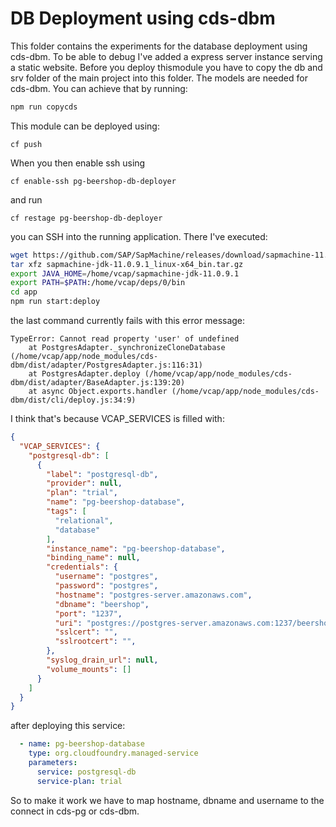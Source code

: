 # DB Deployment using cds-dbm

This folder contains the experiments for the database deployment using cds-dbm. To be able to debug I've added a express server instance serving a static website. Before you deploy thismodule you have to copy the db and srv folder of the main project into this folder. The models are needed for cds-dbm. You can achieve that by running:

```bash
npm run copycds
```

This module can be deployed using:

`cf push`

When you then enable ssh using

`cf enable-ssh pg-beershop-db-deployer`

and run

`cf restage pg-beershop-db-deployer`

you can SSH into the running application. There I've executed:

```bash
wget https://github.com/SAP/SapMachine/releases/download/sapmachine-11.0.9.1/sapmachine-jdk-11.0.9.1_linux-x64_bin.tar.gz
tar xfz sapmachine-jdk-11.0.9.1_linux-x64_bin.tar.gz
export JAVA_HOME=/home/vcap/sapmachine-jdk-11.0.9.1
export PATH=$PATH:/home/vcap/deps/0/bin
cd app
npm run start:deploy
```

the last command currently fails with this error message:

```
TypeError: Cannot read property 'user' of undefined
    at PostgresAdapter._synchronizeCloneDatabase (/home/vcap/app/node_modules/cds-dbm/dist/adapter/PostgresAdapter.js:116:31)
    at PostgresAdapter.deploy (/home/vcap/app/node_modules/cds-dbm/dist/adapter/BaseAdapter.js:139:20)
    at async Object.exports.handler (/home/vcap/app/node_modules/cds-dbm/dist/cli/deploy.js:34:9)
```

I think that's because VCAP_SERVICES is filled with:

```JSON
{
  "VCAP_SERVICES": {
    "postgresql-db": [
      {
        "label": "postgresql-db",
        "provider": null,
        "plan": "trial",
        "name": "pg-beershop-database",
        "tags": [
          "relational",
          "database"
        ],
        "instance_name": "pg-beershop-database",
        "binding_name": null,
        "credentials": {
          "username": "postgres",
          "password": "postgres",
          "hostname": "postgres-server.amazonaws.com",
          "dbname": "beershop",
          "port": "1237",
          "uri": "postgres://postgres-server.amazonaws.com:1237/beershop",
          "sslcert": "",
          "sslrootcert": "",
        },
        "syslog_drain_url": null,
        "volume_mounts": []
      }
    ]
  }
}
```

after deploying this service:

```YAML
  - name: pg-beershop-database
    type: org.cloudfoundry.managed-service
    parameters:
      service: postgresql-db
      service-plan: trial
```

So to make it work we have to map hostname, dbname and username to the connect in cds-pg or cds-dbm.